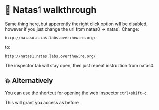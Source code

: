 # 🔐 Natas1 walkthrough

Same thing here, but apperently the right click option will be disabled, however if you
just change the url from natas0 -> natas1. Change:
```
http://natas0.natas.labs.overthewire.org/
```
to:
```
http://natas1.natas.labs.overthewire.org/
```
The inspector tab will stay open, then just repeat instruction from natas0.



## :boom: Alternatively
You can use the shortcut for opening the web inspector `ctrl+shift+c`.

This will grant you access as before.

